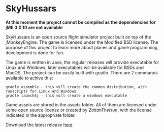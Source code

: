 # SkyHussars
**At this moment the project cannot be compiled as the dependencies for jME 3.0.10 are not available**

SkyHussars is an open source flight simulator project built on top of the jMonkeyEngine. The game is licensed under the Modified BSD license.
The purpose of this project to learn more about planes and game programming, development is done for fun. 

The game is written in Java, the regular releases will provide executable for Linux and Windows, later executables will be available for BSDs and MacOS. 
The project can be easily built with gradle. There are 2 commands available to achive this:
```
gradle assemble - this will create the common distribution, with runscripts for Linux and Windows
gradle launch4j - this will create a windows executable
```
Game assets are stored in the assets folder. All of them are licensed under some open source license or created by _ZoltanTheHun_, with the license indicated in the appropriate folder.

Download the latest release [here](https://github.com/ZoltanTheHun/SkyHussars/releases/tag/R8)

